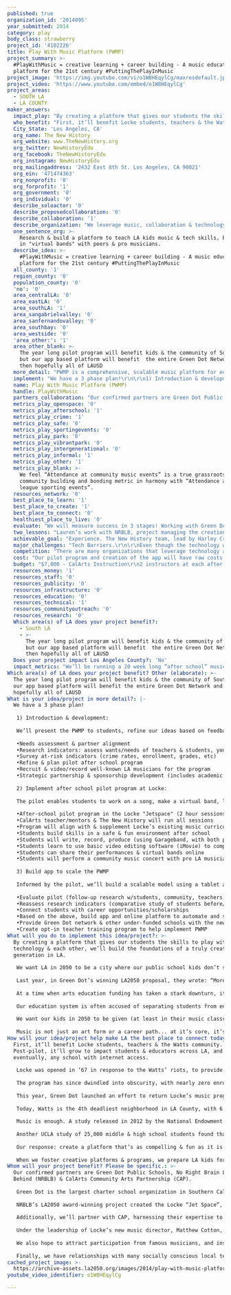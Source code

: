 ```yaml
---
published: true
organization_id: '2014095'
year_submitted: 2014
category: play
body_class: strawberry
project_id: '4102226'
title: Play With Music Platform (PWMP)
project_summary: >-
  #PlayWithMusic = creative learning + career building - A music education
  platform for the 21st century #PuttingThePlayInMusic 
project_image: 'https://img.youtube.com/vi/o1W8HEqylCg/maxresdefault.jpg'
project_video: 'https://www.youtube.com/embed/o1W8HEqylCg'
project_areas:
  - SOUTH LA
  - LA COUNTY
maker_answers:
  impact_play: "By creating a platform that gives our students the skills to play with music, technology & each other, we’ll build the foundations of a truly creative generation in LA.  \r\n\r\nWe want LA in 2050 to be a city where our public school kids don’t see the recording industry & famous musicians as being inaccessible. Using basic tech we can enable them to actually play together, create together & inspire each other.\r\n \r\nLast year, in Green Dot’s winning LA2050 proposal, they wrote: “More than ever, the city’s communities require inspiration & motivation to believe that something better is possible (…) We work to equip them with the tools necessary to become empowered & authentic agents of change”. The PWMP will validate & expand upon that work to make LA the best place not only to Play in 2050, but to Learn, Create, & Collaborate.\r\n \r\nAt a time when arts education funding has taken a stark downturn, it’s more vital than ever to use innovative methods & practices to ensure LA’s students (especially the at-risk) have places & contexts to acquire tools to be creative, imaginative & productive members of an engaged society.\r\n \r\nOur education system is often accused of separating students from engaging deeply in play & benefiting from the incalculable value & creativity it fosters. The current system can isolate students in a narrow academic paradigm, that earnestly tries to ensure their basic economic survival, but can become deeply uncreative & alienating to kids, resulting in their rejection of education entirely. This, coupled with a rapidly changing society & economy, can leave them unprepared for the “real world”, and/or with skill sets for menial jobs soon obsolete.\r\n \r\nWe want our kids in 2050 to be given (at least in their music classrooms) the tools to play & collaborate on positive creative projects, & be inspired by mentors that have succeeded in ways they admire. We want our students to then use these tools as a gateway to good jobs in LA.\r\n\r\nMusic is not just an art form or a career path... at it’s core, it’s a platform for sharing, storytelling & playing together. That’s why music has almost always been at the heart of our communities. If every school in LA participated by 2050, our virtual music network would bridge socio-economic and physical distances, foster connection, & unite students across the city through creative play. Not only would this nourish our economy, but contribute significantly to a safer, more equitable and vibrant city. \r\n"
  who_benefit: "First, it’ll benefit Locke students, teachers & the Watts community. Post-pilot, it’ll grow to impact students & educators across LA, and eventually, any school with internet access.\r\n \r\nLocke was opened in ‘67 in response to the Watts’ riots, to provide the community with a safe & prosperous school. The band program quickly became one of the country’s best, performing at LA Rams games, marching in the Rose Bowl Parade, & traveling globally. Several Locke alumni even went on to successful recording careers as well.\r\n \r\nThe program has since dwindled into obscurity, with nearly zero enrollment. The equipment & facilities have fallen into total disrepair with broken instruments & band rooms.\r\n \r\nThis year, Green Dot launched an effort to return Locke’s music program to its former glory, from repairing instruments to renovating classrooms & building an outreach program. A new music curriculum is being designed from scratch, creating a unique opportunity for the PWMP to innovate & inform that process.  \r\n\r\nToday, Watts is the 4th deadliest neighborhood in LA County, with 6.6 killings per square mile, and a median age of 21, among the youngest in the county. We must rally hard for these young minds. In 2003, California cut arts funding by 94%. Today, the state spends less than $1 per kid per year.\r\n \r\nMusic is enough. A study released in 2012 by the National Endowment for the Arts, monitored over 70,000 at-risk American students of various ages for 19 years. They found at-risk students with access to arts-rich curriculum had: higher GPAs & test scores, graduated from high school, attended college, read the newspaper, volunteered & voted.\r\n \r\nAnother UCLA study of 25,000 middle & high school students found that students involved in the arts watch less TV, did more community service, and were generally more engaged with education.\r\n\r\nOur response: create a platform that’s as compelling & fun as it is relevant & useful. We want to build communities & economies by inspiring kids. There’s no lack of opportunity - LA employs more artists than any other city in the U.S., with a sector that consists of nearly 1 million direct & indirect jobs. By 2016, these numbers are projected to grow; for example, we’ll have 14% more sound engineers (earning $59,470/year on average).\r\n\r\nWhen we foster creative platforms & programs, we prepare LA kids for these jobs, creating generations of sustainable communities. Laying  these foundations will benefit all of LA by 2050.\r\n"
  City_State: 'Los Angeles, CA'
  org_name: The New History
  org_website: www.TheNewHistory.org
  org_twitter: NewHistoryEdu
  org_facebook: TheNewHistoryEdu
  org_instagram: NewHistoryEdu
  org_mailingaddress: '2432 East 8th St. Los Angeles, CA 90021'
  org_ein: '471474363'
  org_nonprofit: '0'
  org_forprofit: '1'
  org_government: '0'
  org_individual: '0'
  describe_soloactor: '0'
  describe_proposedcollaboration: '0'
  describe_collaboration: '1'
  describe_organization: "We leverage music, collaboration & technology to re-imagine how kids learn & play with digital media in the 21st century.\r\n"
  one_sentence_org: >-
    Research & build a platform to teach LA kids music & tech skills, by playing
    in "virtual bands" with peers & pro musicians.
  describe_idea: >-
    #PlayWithMusic = creative learning + career building - A music education
    platform for the 21st century #PuttingThePlayInMusic 
  all_county: '1'
  region_county: '0'
  population_county: '0'
  'no': '0'
  area_centralLA: '0'
  area_eastLA: '0'
  area_southLA: '1'
  area_sangabrielvalley: '0'
  area_sanfernandovalley: '0'
  area_southbay: '0'
  area_westside: '0'
  'area_other:': '1'
  area_other_blank: >-
    The year long pilot program will benefit kids & the community of South LA,
    but our app based platform will benefit  the entire Green Dot Network and
    then hopefully all of LAUSD
  more_detail: "PWMP is a comprehensive, scalable music platform for education. We'll start as a pilot after school program & scale into a tablet app based platform.\r\n\r\nPWMP will teach not only basic music skills, but the fundamentals of modern audio engineering, sound design, production & editing. \r\nStarting with a song structure provided by The New History, students will create & play their own song “parts”. They’ll choose an instrument (or use what is being taught in class), and each student will perform their own original “part” on video. Then they’ll build a “virtual band” by assembling their video performance with other videos made by classmates, and/or from our PWMP Database (a database of peers, including kids in other schools, & pros). "
  implement: "We have a 3 phase plan!\r\n\r\n1) Introduction & development:\r\n\r\nWe’ll present the PWMP to students, refine our ideas based on feedback & research (with our partners: Green Dot, CalArts, NRBLB) & prepare the pilot after school program\r\n\r\n•Needs assessment & partner alignment\r\n•Research indicators: assess wants/needs of teachers & students, youth attitudes, career aspirations, music level & preferences\r\n•Survey at-risk indicators (crime rates, enrollment, grades, etc)\r\n•Refine & plan pilot after school program\r\n•Recruit & video/record well-known LA musicians for the program\r\n•Strategic partnership & sponsorship development (includes academic feeder programs)\r\n\r\n2) Implement after school pilot program at Locke:\r\n\r\nThe pilot enables students to work on a song, make a virtual band, learn tech, music & performance skills, culminating in a live student music concert (hopefully with celebrity participation). The pilot will also focus on translating skills into scholarship & career opportunities.\r\n\r\n•After-school pilot program in the Locke \"Jetspace\" (2 hour sessions) twice/week for 20 weeks\r\n•CalArts teacher/mentors & The New History will run all sessions\r\n•Program will align with & supplement Locke’s existing music curriculum\r\n•Students build skills in a safe & fun environment after school\r\n•Students will write, record, produce (using Garageband, with both physical & software instruments) and perform (live for video capture) their parts to a song\r\n•Students learn to use basic video editing software (iMovie) to compile their performances together with those of peers and pro musicians to make a “virtual band”\r\n•Students can share their performances & virtual bands online\r\n•Students will perform a community music concert with pro LA musicians\r\n\r\n3) Build app to scale the PWMP\r\n\r\nInformed by the pilot, we’ll build a scalable model using a tablet app based platform that automates the audio/video recording, editing process, as well as creates a student virtual music network.\r\n\r\n•Evaluate pilot (follow-up research w/students, community, teachers, musicians)\r\n•Reassess research indicators (comparative study of students before/after program)\r\n•Connect students with career opportunities/scholarships\r\n•Based on the above, build app and online platform to automate and scale PWMP\r\n•Provide Green Dot network & other under-funded schools with the new PWMP tablet app, to implement a full-scale test program.\r\n•Create opt-in teacher training program to help implement PWMP"
  name: Play With Music Platform (PWMP)
  handle: PlayWithMusic
  partners_collaboration: "Our confirmed partners are Green Dot Public Schools, No Right Brain Left Behind (NRBLB) & CalArts Community Arts Partnership (CAP).\r\n \r\nGreen Dot is the largest charter school organization in Southern California, serving 10,300 at-risk students in 18 schools across LA, half of them turnarounds of LAUSD’s lowest-performing schools. 90% of students graduate with 76% going on to attend college, making their schools among the highest performing ‘minority’ schools in California. In 2008, Locke was one of the lowest-achieving schools in the nation. Four years into Green Dot’s leadership, Locke scored over 600 API compared to a pre-transformation score of 511. Green Dot’s expertise will guide our implementation at every stage.\r\n \r\nNRBLB’s LA2050 award-winning project created the Locke “Jet Space”, which we’ll use as our program’s epicenter. We’ll increase the Jetspace’s impact by bringing music programming and permanent technological infrastructure. In the future, as we expand the PWMP’s reach, we hope to work hand-in-hand with NRBLB as they continue to imagine the future of creative spaces and programing in more schools.\r\n \r\nAdditionally, we’ll partner with CAP, harnessing their expertise to mentor, teach, research, and co-create school-based arts programs. CAP offers free, after-school and education-based co-curricular arts programs for youth ages 6-18. Their teaching corps comprises of accomplished CalArts faculty, alumni and student instructors. As expert program creators who enable youth to discover and create original works of art, they’ve received numerous honors, including the National Arts and Humanities Youth Program Award, for fostering the creative & intellectual development of America’s children.\r\n \r\nUnder the leadership of Locke’s new music director, Matthew Cotton, we’ll also forge ties with USC & the LA Opera. We hope to provide access to internships, scholarships, and feeder programs with CAP, USC, LA Opera & more.  \r\n \r\nWe also hope to attract participation from famous musicians, and inspire students with an opportunity to be in a “virtual band” with them. We’ll lean on our entire professional & personal network to achieve this goal.\r\n \r\nFinally, we have relationships with many socially conscious local tech firms, including Pull Creative,100 Years, Ludlow Kingsley & Arts of Olympus, who are all on board to help. Together we will create the most impactful program and platform possible."
  metrics_play_openspace: '0'
  metrics_play_afterschool: '1'
  metrics_play_crime: '1'
  metrics_play_safe: '0'
  metrics_play_sportingevents: '0'
  metrics_play_park: '0'
  metrics_play_vibrantpark: '0'
  metrics_play_intergenerational: '0'
  metrics_play_informal: '1'
  metrics_play_other: '1'
  metrics_play_blank: >-
    We feel “Attendance at community music events” is a true grassroots
    community building and bonding metric in harmony with “Attendance at major
    league sporting events”. 
  resources_network: '0'
  best_place_to_learn: '1'
  best_place_to_create: '1'
  best_place_to_connect: '0'
  healthiest_place_to_live: '0'
  evaluate: "We will measure success in 3 stages! Working with Green Dot’s  experienced Knowledge Management Team, CalArts, and software developers, we’ll document quantitative & qualitative data at each phase of development.\r\n\r\n1. Pilot Program Indicators: \r\n\r\n-Acquisition of musical and technical skills\r\n-Levels of attendance, engagement & collaboration\r\n-Quality of output\r\n-Student, teacher and legal buy-in for an expanded program/platform\r\n-Demand for 2nd generation program\r\n\r\n2. Scalable App Platform Indicators:\r\n\r\n-Launching a working app that allows kids to: view & listen to versions of a PWMP song, record video/audio in an automated PWMP format to facilitate editing & arranging\r\n-Build a database back end solution for sharing the “Virtual Band” parts (video).\r\n-Creation of a simple, approachable user-experience\r\n-Teacher acceptance and integration\r\n\r\n3. Documentation of Outcomes\r\n\r\n-User-centered qualitative research (in-depth interviews, surveys, and observation), before and after the pilot of student behaviors, desires, career aspirations, understanding and enjoyment of music, and technical skills\r\n-Quantitative research, before and after the pilot, measuring enrollment, GPA’s, crime and detention rates. Methods will include gathering of hard data, and administering the Torrance Test for Creative Thinking, one of the most-respected assessments in the field of divergent and critical thinking skills, and the analysis of student test scores in California Standards Tests (CSTs)."
  two_lessons: "Lauren’s work with NRBLB, project managing the creation of Locke’s “Jetspace” (2013 LA2050 Grant winner) inspired the inception of this project.  Working hand-in-hand with Green Dot & Locke faculty offered valuable lessons about how to innovate within established institutions. Doing the job well requires deep consideration & incorporation of many stakeholders.  But most importantly, interacting with Locke students first hand, seeing how thirsty they are for resources, mentors, and information, listening to their hopes, dreams & feedback was transformational. It was impossible not to see the enormous window of opportunity to build upon NRBLB & Green Dot’s succeeding efforts. When we discovered that for the first time in nearly 30 years, Green Dot is investing THIS year to revitalize Locke’s music program, we knew the opportunity to contribute was unparalleled. Most critically, we knew we had to act now.\r\n\r\nFurthermore, throughout the process of building the Play with Us project (the project on which our Play With Music Platform for education has been modeled), The New History has evolved & troubleshooted their open “virtual band” platform, sharing it on stages from Chicago to LA and Mexico (including two TEDx conferences). \r\n\r\nHarley, though his work at “Interconnected” (an LA based creative agency he co-founded), is deeply involved in the evolution of media, social media, storytelling and communication. His understanding of both the power and impact that could be made by the Play With Music program, as well as the limitations of scale it faced, was a catalyst for developing what we envision today as the Play With Music Platform. Built around a simple but powerful app that runs on a tablet computer, we will have the tools not just to change a classrooms, but an entire city."
  achievable_goal: "Experience. The New History team, lead by Harley Cross and Lauren Turk, are uniquely well-suited to build the PWMP.\r\n\r\nHarley Cross is not only a serial entrepreneur, (CEO of Hint Mint Inc, Partner in Creative Mfg, and Co-founder of Interconnected), he also produced Caine’s Arcade, a short film that led to co-founding the Imagination Foundation, a non-profit dedicated to fostering creativity & entrepreneurship. Harley is also a musician and film maker with a deep understanding of the impact that an arts education has on personal success.\r\n\r\nLauren Turk holds two bachelors degrees in Business & Communications, and a masters in Political Science. Working at UIUC while pursuing her masters, she helped refine the program by pioneering & creating a year-long exchange program at Sciences-Po Paris.  Lauren has a deep personal & professional connection to this project, having managed NRBLB’s “Jetspace” renovation at Locke. She also works for the innovation & design firm, Pull, that created the Jetspace’s ed-tech. Musically, Lauren is a singer & multi-instrumental performer, with 15 years of experience.\r\n\r\nAdditionally, our goals are achievable because we’re not reinventing the wheel, we’re simply using it differently.\r\n\r\nThe technologies we’re hoping to develop are all, individually, largely ubiquitous. Video playback on a tablet is as common as TV a generation ago. USB/MIDI enabled audio recording & software instruments are now standard (and even downloadable as free apps). Video recording & basic editing software come pre-installed on tablets, laptops, and even phones. Video database are accessible on & offline, and video sharing is as common as email. \r\n\r\nBy combining these existing technologies in a new, creative & integrated way, we’ll build a powerful platform based on simple, inexpensive, scalable, & reliable technologies. \r\n\r\nWhen completed, music teachers everywhere can use the PWMP as the foundation to build their chosen curriculums. They’ll have access to thousands of software instruments & a video library of musicians for students to play with. Implementation costs will be no more than the cost of a tablet, and we’ll work to solidify sponsorships and preference reuse programs that reduce e-waste.\r\n\r\nFinally, where we aren’t experts, we have expert partners. Our partners on the tech side are highly experienced: Emarketed, 100 Years, Pull Creative. Our partners in music & education are among the best at what they do."
  major_challenges: "Tech Barriers.\r\n\r\nEven though the technology we are hoping to use is nearly ubiquitous, there will no doubt be challenges.  Anyone who has worked on on tech based project knows the complexity of getting different applications to work harmoniously together can be trying. Staying on schedule is nearly always a challenge. This could be exacerbated, as pro-bono and low rate paying projects such as this one, tend to command low priority over paying clients. However, the combined connections of our team will allow us to have personal relationships with the firms who are building our app and therefore unique access to the decision makers who can keep PWMP a priority. These are not just companies, these are invested partners who believe deeply in this project and its ability to bring transformative change to our city.\r\n\r\nThe second tech related barrier is design. We must make sure that the interface we build not only functions, but has an easy, intuitive user interface (UI). In order to make sure that the UI does not become a challenge, we’ll use the 9 month pilot after-school program to beta test our designs and get feedback directly from the students and teachers who will use the app, understanding how to make it not just functional, but easy to use.\r\n\r\n\r\nLegal issues.\r\nUnderstanding how to implement a rights management system so that the parents, students, teachers and schools all are fully protected will present challenges. Compliance with all relevant regulatory statutes associated to the distribution of the images of minors will have to be fully addressed. Our intention is to integrate this compliance directly into the app itself, making profiles for every student user and a mandatory parental release for video, audio and sharing (that must be confirmed by the school administration). The app will know who has what clearance and will unlock features accordingly.\r\n\r\nFinally, our research will be relevant to any number of future projects, not just our desire to scale the PWMP. It is plausible that additional time and funding will be necessary, but will not diminish the value of the pilot after-school program. \r\n"
  competition: "There are many organizations that leverage technology and collaboration as a method of creating (this is becoming increasingly common). However, unlike the PWMP, they don’t focus specifically on students. Nor do they blend play with learning to create an educational platform for music and tech skill-building. \r\n\r\nOn the other hand, there are organizations that focus solely on equipping students with music and the arts in an educational/after-school program context. However, they lack an approach that leverages technology and collaboration in a way that is both novel and productive in a 21st century context. \r\n\r\nJoseph-Gordon Levitt’s production company, Hit Record. It’s a collaborative, co-creative, open production company that allows anyone to submit. A great example of large scale, tech enabled collaboration in action, but lacks an educational lens and student focus. \r\n\r\nhttp://www.hitrecord.org/\r\n\r\nEric Whitacre’s virtual choir. A stunning example of what can be accomplished by connecting musicians virtually and building the same song collectively. His work is a great example of a massive “virtual band”, however it does not allow people to create their own original parts (only perform already existing ones), nor does it focus on teaching any music/tech skills to those that don’t already have these skills. \r\n\r\nhttp://ericwhitacre.com/\r\n\r\nJammable start-up. This app’s ethos is related to that of the PWMP in that it seeks to connect people through technology to enable music and play. However, again it does not seek to equip anyone with skills, and no student focus.\r\n\r\nhttp://www.jammable.co/\r\n\r\nArts for LA. A great initiative to keep arts curriculum alive and within the grasp of at-risk youth. However, their programs are not innovating beyond “traditional” music-class methods and do not utilize the power of technology and collaboration the way our platform will. The same can be said for almost any program currently operating within the public educational paradigm, which is largely unreformed.\r\n\r\nhttp://www.artsforla.org/arts-education\r\n"
  cost: "Our pilot program and creation of the app will have raw costs of $100,000. \r\n\r\nHaving managed the budget to build the Jetspace at Locke, Lauren brings experience in handling tight budgets and knowing that unforeseen costs come out of the woodwork, no matter how scrupulously you plan. More importantly, however, this experience proved the incredible sphere of influence and participation that an LA2050 grant stimulates, when matched with a good idea. \r\n\r\nIn the aforementioned project, dozens of people and firms donated their time and resources to make the project prosper beyond expectations, more than tripling the value of the initial grant investment. However, it was the reputation & initial funding from LA2050/Goldhirsh that bred this possibility.\r\n\r\nHarley brings close to two decades of fiscal expertise, he's balanced budgets in both for-profit and non-profit contexts. Throughout the year we’ll be applying for additional grants and constantly seeking out sponsorships and in-kind partnerships. \r\n\r\nIt is our intention to work with a fiscal sponsor, such as Creative Visions (who was the fiscal sponsor of the Imagination foundation that Harley co-founded). This will open the doors to grants requiring 501(C)3 status. With critical seed funding from LA2050/Goldhirsh to get us off the ground, by the time this project has come to fruition, the investment will be multiplied tenfold.\r\n"
  budget: "$7,000 - CalArts Instruction\r\n2 instructors at each after-school program ($25/hr, 6 hours/week for 20 weeks), two field trips to CalArts\r\n\r\n$55,000 - Software development & App creation\r\n(hire software developers, coders, interface designers & web developers at discounted rates)\r\n\r\n$13,000 - Legal fees* \r\n(Lawyer fees, filing of IP, contract generation, filing of copyrights. \r\n\r\n*We’re exploring pro-bono legal work and discounts at the moment, and are additionally hoping for the support of Green Dot’s internal legal team to mitigate this figure. Any money that does not get spent in legal fees will be put into software development)\r\n\r\n$1,500 - Accounting\r\n(bookkeeping, payroll management)\r\n\r\n$1,000 - Teacher training\r\n(3 workshop sessions to train Green Dot teachers how to use & implement the app)\r\n\r\n$3,000 - Technical Equipment\r\n(camera & recording equipment rentals for the duration of the pilot program)\r\n\r\n$1,000 - Technical Assistance\r\n(Video editors to assist the compilation of the pilot’s student virtual band (apox. 20-25 videos)\r\n\r\n$4,000 - $6,000 - Insurance/Liability Policies\r\n\r\n$500 - Analytic Research budget\r\n(purchase of tests, such as the Torrance Tests for Creativity, at $15/student)\r\nExecutive planning, analytical research, management of pilot program. \r\n\r\n$3,000 - Initial Virtual Band Database \r\n(preparing song parts, audio & video for the pilot program. Includes studio fees, session musician payouts, time & production budget for celebrity participants)\r\n\r\n$1,000 - Miscellaneous\r\n(There’s always a hidden expense somewhere. We anticipate snacks, field trips, bus rental, and other minor costs adding up in this bucket)\r\n\r\n$10,000 -Administration costs\r\n(Running the Locke pilot and app development program from September 2014 - August 2015)\r\n"
  resources_money: '1'
  resources_staff: '0'
  resources_publicity: '0'
  resources_infrastructure: '0'
  resources_education: '0'
  resources_technical: '1'
  resources_communityoutreach: '0'
  resources_research: '0'
  Which area(s) of LA does your project benefit?:
    - South LA
    - >-
      The year long pilot program will benefit kids & the community of South LA,
      but our app based platform will benefit  the entire Green Dot Network and
      then hopefully all of LAUSD
  Does your project impact Los Angeles County?: 'No'
  impact_metrics: "We’ll be running a 20 week long “after school” music & tech program, as part of the PWMP’s pilot in Locke High School’s “Jet Space”, culminating in a community music concert.\r\n\r\nThis directly addresses the “Number of children enrolled in after school programs” metric. Inspiring kids to feel there are real opportunities for them here in LA, to access jobs that are creative, doing something they might actually like to do (like edit film/video, or sound/audio engineering), is very possibly the most effective way to keep those kids in school. This in turn directly impacts lowering “Per capita crime rates” as well.\r\n\r\nOur goal is to scale the PWMP into a tablet based app that simplifies the creation of video, audio, and the teaching of editing & engineering skills. However, most importantly, the app will allow us to create the biggest network of student musicians ever assembled. It will be a network of students with access to each other through the common language of music via their “virtual band” performances. \r\n\r\nImagine kids in South LA creating “virtual bands” with kids from Beverly Hills, interacting together to build something they love, with musicians they mutually admire. \r\n\r\nThis is how we imagine “play” in 2050 and it also addresses the metric,“Number (and quality) of informal spaces for play”. With unlimited opportunity for virtual creative collaboration, comes unlimited “informal spaces for play”.\r\n\r\nAs stated above, we feel that “Attendance at community music events” is in true harmony with the metric of “Attendance at major league sporting events”. It may even be a better articulation of what we imagine was the intent of that metric: events where communities gather, for a common interest or passion, with fans bonding over shared experience. This is a way we certainly envision music events. Not only will our pilot program culminate in a community concert, but we think the kids that go though our program will be more likely to participate in, & attend music events in the future.\r\n\r\nMusic is a true grassroots community building and bonding platform, but unlike sports, it has the power to tell stories & touches on a much wider array of human emotions, with no winners or losers."
Which area(s) of LA does your project benefit? Other (elaborate): >-
  The year long pilot program will benefit kids & the community of South LA, but
  our app based platform will benefit the entire Green Dot Network and then
  hopefully all of LAUSD
What is your idea/project in more detail?: |-
  We have a 3 phase plan!
   
   1) Introduction & development:
   
   We’ll present the PWMP to students, refine our ideas based on feedback & research (with our partners: Green Dot, CalArts, NRBLB) & prepare the pilot after school program
   
   •Needs assessment & partner alignment
   •Research indicators: assess wants/needs of teachers & students, youth attitudes, career aspirations, music level & preferences
   •Survey at-risk indicators (crime rates, enrollment, grades, etc)
   •Refine & plan pilot after school program
   •Recruit & video/record well-known LA musicians for the program
   •Strategic partnership & sponsorship development (includes academic feeder programs)
   
   2) Implement after school pilot program at Locke:
   
   The pilot enables students to work on a song, make a virtual band, learn tech, music & performance skills, culminating in a live student music concert (hopefully with celebrity participation). The pilot will also focus on translating skills into scholarship & career opportunities.
   
   •After-school pilot program in the Locke "Jetspace" (2 hour sessions) twice/week for 20 weeks
   •CalArts teacher/mentors & The New History will run all sessions
   •Program will align with & supplement Locke’s existing music curriculum
   •Students build skills in a safe & fun environment after school
   •Students will write, record, produce (using Garageband, with both physical & software instruments) and perform (live for video capture) their parts to a song
   •Students learn to use basic video editing software (iMovie) to compile their performances together with those of peers and pro musicians to make a “virtual band”
   •Students can share their performances & virtual bands online
   •Students will perform a community music concert with pro LA musicians
   
   3) Build app to scale the PWMP
   
   Informed by the pilot, we’ll build a scalable model using a tablet app based platform that automates the audio/video recording, editing process, as well as creates a student virtual music network.
   
   •Evaluate pilot (follow-up research w/students, community, teachers, musicians)
   •Reassess research indicators (comparative study of students before/after program)
   •Connect students with career opportunities/scholarships
   •Based on the above, build app and online platform to automate and scale PWMP
   •Provide Green Dot network & other under-funded schools with the new PWMP tablet app, to implement a full-scale test program.
   •Create opt-in teacher training program to help implement PWMP
What will you do to implement this idea/project?: >-
  By creating a platform that gives our students the skills to play with music,
  technology & each other, we’ll build the foundations of a truly creative
  generation in LA. 
   
   We want LA in 2050 to be a city where our public school kids don’t see the recording industry & famous musicians as being inaccessible. Using basic tech we can enable them to actually play together, create together & inspire each other.
    
   Last year, in Green Dot’s winning LA2050 proposal, they wrote: “More than ever, the city’s communities require inspiration & motivation to believe that something better is possible (…) We work to equip them with the tools necessary to become empowered & authentic agents of change”. The PWMP will validate & expand upon that work to make LA the best place not only to Play in 2050, but to Learn, Create, & Collaborate.
    
   At a time when arts education funding has taken a stark downturn, it’s more vital than ever to use innovative methods & practices to ensure LA’s students (especially the at-risk) have places & contexts to acquire tools to be creative, imaginative & productive members of an engaged society.
    
   Our education system is often accused of separating students from engaging deeply in play & benefiting from the incalculable value & creativity it fosters. The current system can isolate students in a narrow academic paradigm, that earnestly tries to ensure their basic economic survival, but can become deeply uncreative & alienating to kids, resulting in their rejection of education entirely. This, coupled with a rapidly changing society & economy, can leave them unprepared for the “real world”, and/or with skill sets for menial jobs soon obsolete.
    
   We want our kids in 2050 to be given (at least in their music classrooms) the tools to play & collaborate on positive creative projects, & be inspired by mentors that have succeeded in ways they admire. We want our students to then use these tools as a gateway to good jobs in LA.
   
   Music is not just an art form or a career path... at it’s core, it’s a platform for sharing, storytelling & playing together. That’s why music has almost always been at the heart of our communities. If every school in LA participated by 2050, our virtual music network would bridge socio-economic and physical distances, foster connection, & unite students across the city through creative play. Not only would this nourish our economy, but contribute significantly to a safer, more equitable and vibrant city.
How will your idea/project help make LA the best place to connect today? In LA2050?: >-
  First, it’ll benefit Locke students, teachers & the Watts community.
  Post-pilot, it’ll grow to impact students & educators across LA, and
  eventually, any school with internet access.
    
   Locke was opened in ‘67 in response to the Watts’ riots, to provide the community with a safe & prosperous school. The band program quickly became one of the country’s best, performing at LA Rams games, marching in the Rose Bowl Parade, & traveling globally. Several Locke alumni even went on to successful recording careers as well.
    
   The program has since dwindled into obscurity, with nearly zero enrollment. The equipment & facilities have fallen into total disrepair with broken instruments & band rooms.
    
   This year, Green Dot launched an effort to return Locke’s music program to its former glory, from repairing instruments to renovating classrooms & building an outreach program. A new music curriculum is being designed from scratch, creating a unique opportunity for the PWMP to innovate & inform that process. 
   
   Today, Watts is the 4th deadliest neighborhood in LA County, with 6.6 killings per square mile, and a median age of 21, among the youngest in the county. We must rally hard for these young minds. In 2003, California cut arts funding by 94%. Today, the state spends less than $1 per kid per year.
    
   Music is enough. A study released in 2012 by the National Endowment for the Arts, monitored over 70,000 at-risk American students of various ages for 19 years. They found at-risk students with access to arts-rich curriculum had: higher GPAs & test scores, graduated from high school, attended college, read the newspaper, volunteered & voted.
    
   Another UCLA study of 25,000 middle & high school students found that students involved in the arts watch less TV, did more community service, and were generally more engaged with education.
   
   Our response: create a platform that’s as compelling & fun as it is relevant & useful. We want to build communities & economies by inspiring kids. There’s no lack of opportunity - LA employs more artists than any other city in the U.S., with a sector that consists of nearly 1 million direct & indirect jobs. By 2016, these numbers are projected to grow; for example, we’ll have 14% more sound engineers (earning $59,470/year on average).
   
   When we foster creative platforms & programs, we prepare LA kids for these jobs, creating generations of sustainable communities. Laying these foundations will benefit all of LA by 2050.
Whom will your project benefit? Please be specific.: >-
  Our confirmed partners are Green Dot Public Schools, No Right Brain Left
  Behind (NRBLB) & CalArts Community Arts Partnership (CAP).
    
   Green Dot is the largest charter school organization in Southern California, serving 10,300 at-risk students in 18 schools across LA, half of them turnarounds of LAUSD’s lowest-performing schools. 90% of students graduate with 76% going on to attend college, making their schools among the highest performing ‘minority’ schools in California. In 2008, Locke was one of the lowest-achieving schools in the nation. Four years into Green Dot’s leadership, Locke scored over 600 API compared to a pre-transformation score of 511. Green Dot’s expertise will guide our implementation at every stage.
    
   NRBLB’s LA2050 award-winning project created the Locke “Jet Space”, which we’ll use as our program’s epicenter. We’ll increase the Jetspace’s impact by bringing music programming and permanent technological infrastructure. In the future, as we expand the PWMP’s reach, we hope to work hand-in-hand with NRBLB as they continue to imagine the future of creative spaces and programing in more schools.
    
   Additionally, we’ll partner with CAP, harnessing their expertise to mentor, teach, research, and co-create school-based arts programs. CAP offers free, after-school and education-based co-curricular arts programs for youth ages 6-18. Their teaching corps comprises of accomplished CalArts faculty, alumni and student instructors. As expert program creators who enable youth to discover and create original works of art, they’ve received numerous honors, including the National Arts and Humanities Youth Program Award, for fostering the creative & intellectual development of America’s children.
    
   Under the leadership of Locke’s new music director, Matthew Cotton, we’ll also forge ties with USC & the LA Opera. We hope to provide access to internships, scholarships, and feeder programs with CAP, USC, LA Opera & more. 
    
   We also hope to attract participation from famous musicians, and inspire students with an opportunity to be in a “virtual band” with them. We’ll lean on our entire professional & personal network to achieve this goal.
    
   Finally, we have relationships with many socially conscious local tech firms, including Pull Creative,100 Years, Ludlow Kingsley & Arts of Olympus, who are all on board to help. Together we will create the most impactful program and platform possible.
cached_project_image: >-
  https://archive-assets.la2050.org/images/2014/play-with-music-platform-pwmp/img.youtube.com/vi/o1W8HEqylCg/maxresdefault.jpg
youtube_video_identifier: o1W8HEqylCg

---
```

